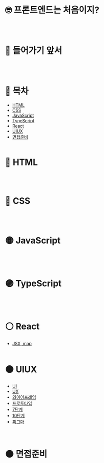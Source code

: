 # 🤓 프론트엔드는 처음이지?


<br/> <br/>
# 🎉 들어가기 앞서


<br/> <br/>
# 📜 목차
* [HTML](https://github.com/wjdpwdn/Frontend-For-Beginner/blob/main/README.md#-html)
* [CSS](https://github.com/wjdpwdn/Frontend-For-Beginner/blob/main/README.md#-css)
* [JavaScript](https://github.com/wjdpwdn/Frontend-For-Beginner/blob/main/README.md#-javascript)
* [TypeScript](https://github.com/wjdpwdn/Frontend-For-Beginner/blob/main/README.md#-typescript)
* [React](https://github.com/wjdpwdn/Frontend-For-Beginner/blob/main/README.md#%EF%B8%8F-react)
* [UIUX](https://github.com/wjdpwdn/Frontend-For-Beginner/blob/main/README.md#%EF%B8%8F-uiux)
* [면접준비](https://github.com/wjdpwdn/Frontend-For-Beginner/blob/main/README.md#%EF%B8%8F-%EB%A9%B4%EC%A0%91%EC%A4%80%EB%B9%84)
<br/> <br/>

# 🔴 HTML

<br/> <br/>

# 🔵 CSS

<br/> <br/>

# 🟡 JavaScript

<br/> <br/>

# 🟣 TypeScript

<br/> <br/>

# ⚪️ React

* [JSX, map](https://github.com/wjdpwdn/MyBlog#jsx-%EC%A0%95%EC%9D%98%EC%99%80-%EA%B7%9C%EC%B9%99)
<br/> <br/>

# ⚫️ UIUX
* [UI](https://github.com/wjdpwdn/TodayILeaned/blob/main/UIUX/UIUX.md#uxuser-experence)<br/>
* [UX](https://github.com/wjdpwdn/TodayILeaned/blob/main/UIUX/UIUX.md#uiuser-interface)<br/>
* [와이어프레임](https://github.com/wjdpwdn/FigmaStudyBasic#%EC%99%80%EC%9D%B4%EC%96%B4-%ED%94%84%EB%A0%88%EC%9E%84-%EC%A0%95%EC%A0%81)<br/>
* [프로토타입](https://github.com/wjdpwdn/FigmaStudyBasic#%ED%94%84%EB%A1%9C%ED%86%A0-%ED%83%80%EC%9E%85-%EB%8F%99%EC%A0%81)<br/>
* [7단계]()<br/>
* [10단계]()<br/>
* [피그마](https://github.com/wjdpwdn/FigmaStudyBasic#%ED%94%BC%EA%B7%B8%EB%A7%88-%EC%A7%B1%EC%9D%B4%EA%B5%AC%EB%A7%88)<br/>
<br/> <br/>

# ⚫️ 면접준비

<br/> <br/>
